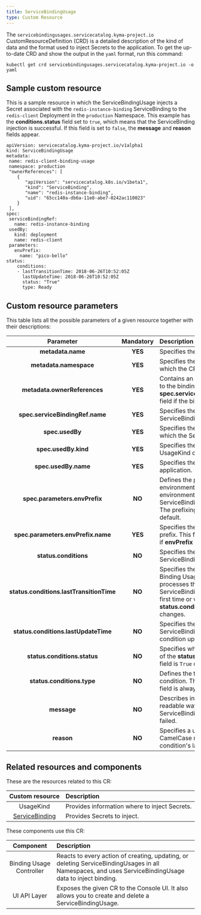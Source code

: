 ```yaml
---
title: ServiceBindingUsage
type: Custom Resource
---
```


The `servicebindingusages.servicecatalog.kyma-project.io` CustomResourceDefinition (CRD) is a detailed description of the kind of data and the format used to inject Secrets to the application. To get the up-to-date CRD and show the output in the `yaml` format, run this command:

```
kubectl get crd servicebindingusages.servicecatalog.kyma-project.io -o yaml
```

## Sample custom resource

This is a sample resource in which the ServiceBindingUsage injects a Secret associated with the `redis-instance-binding` ServiceBinding to the `redis-client` Deployment in the `production` Namespace. This example has the **conditions.status** field set to `true`, which means that the ServiceBinding injection is successful. If this field is set to `false`, the **message** and **reason** fields appear.

```
apiVersion: servicecatalog.kyma-project.io/v1alpha1
kind: ServiceBindingUsage
metadata:
 name: redis-client-binding-usage
 namespace: production
 "ownerReferences": [
    {
       "apiVersion": "servicecatalog.k8s.io/v1beta1",
       "kind": "ServiceBinding",
       "name": "redis-instance-binding",
       "uid": "65cc140a-db6a-11e8-abe7-0242ac110023"
    }
 ],
spec:
 serviceBindingRef:
   name: redis-instance-binding
 usedBy:
   kind: deployment
   name: redis-client
 parameters:
   envPrefix:
     name: "pico-bello"
status:
    conditions:
    - lastTransitionTime: 2018-06-26T10:52:05Z
      lastUpdateTime: 2018-06-26T10:52:05Z
      status: "True"
      type: Ready
```

## Custom resource parameters

This table lists all the possible parameters of a given resource together with their descriptions:


| Parameter   |      Mandatory      |  Description |
|:----------:|:-------------:|:------|
| **metadata.name** |    **YES**   | Specifies the name of the CR. |
| **metadata.namespace** |    **YES**   | Specifies the Namespace in which the CR is created. |
| **metadata.ownerReferences** |    **YES**   | Contains an ownerReference to the binding specified at **spec.serviceBindingRef.name** field if the binding exist. |
| **spec.serviceBindingRef.name** |    **YES**   | Specifies the name of the ServiceBinding. |
| **spec.usedBy** |    **YES**   | Specifies the application into which the Secret is injected. |
| **spec.usedBy.kind** |    **YES**   | Specifies the name of the UsageKind custom resource. |
| **spec.usedBy.name** |    **YES**   | Specifies the name of the application. |
| **spec.parameters.envPrefix** |    **NO**   | Defines the prefix of environment variables environment variables that the ServiceBindingUsage injects. The prefixing is disabled by default. |
| **spec.parameters.envPrefix.name** |    **YES**   | Specifies the name of the prefix. This field is mandatory if **envPrefix** is specified.  |
| **status.conditions** |    **NO**   | Specifies the state of the ServiceBindingUsage.|
| **status.conditions.lastTransitionTime** |    **NO**   | Specifies the time when the Binding Usage Controller processes the ServiceBindingUsage for the first time or when the **status.conditions.status** field changes. |
| **status.conditions.lastUpdateTime** |    **NO**   | Specifies the time of the last ServiceBindingUsage condition update. |
| **status.conditions.status** |    **NO**   |  Specifies whether the status of the **status.conditions.type** field is `True` or `False`. |
| **status.conditions.type** |    **NO**   | Defines the type of the condition. The value of this field is always `Ready`. |
| **message** |    **NO**   | Describes in a human-readable way why the ServiceBinding injection has failed. |
| **reason** |    **NO**   | Specifies a unique, one-word, CamelCase reason for the condition's last transition. |


## Related resources and components

These are the resources related to this CR:

| Custom resource   |   Description |
|:----------:|:------|
| UsageKind |  Provides information where to inject Secrets. |
| [ServiceBinding](https://kubernetes.io/docs/concepts/extend-kubernetes/service-catalog/#api-resources) |  Provides Secrets to inject.  |


These components use this CR:

| Component   |   Description |
|:----------:|:------|
| Binding Usage Controller |  Reacts to every action of creating, updating, or deleting ServiceBindingUsages in all Namespaces, and uses ServiceBindingUsage data to inject binding. |
| UI API Layer |  Exposes the given CR to the Console UI. It also allows you to create and delete a ServiceBindingUsage. |
